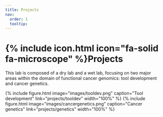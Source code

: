 ```yaml
---
title: Projects
nav:
  order: 1
  tooltip: 
---
```


# {% include icon.html icon="fa-solid fa-microscope" %}Projects

This lab is composed of a dry lab and a wet lab, focusing on two major areas within the domain of functional cancer genomics: tool development and cancer genetics.

{% include figure.html image="images/tooldev.png" caption="Tool development" link="projects/tooldev" width="100%" %}
{% include figure.html image="images/cancergenetics.png" caption="Cancer genetics" link="projects/genetics" width="100%" %}

